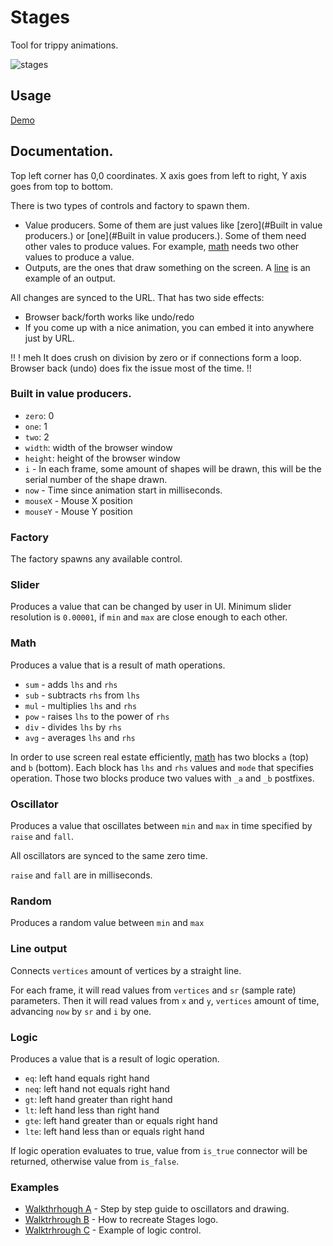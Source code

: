 # Stages

Tool for trippy animations.

![stages](https://res.cloudinary.com/barhamon/image/upload/v1742155451/header/stages.png)

## Usage

[Demo](https://barhamon.com/stages/?s=001N003.x_t1.01.51.5011.x4.zero5.width3.x_t3.x_t003.y_t1.07.2.001011.5011.y4.zero6.height3.y_t3.y_t024.line5.logic1.y3.one5.width007.r_width1.03.1003.100036.limits3.sub1.x7.r_width3.sum1.x7.r_width041.r8.limits_a8.limits_b055.logic3.lte7.r_width3.loo1.r1.x013.loo4.zero3.max4.time4.time004.time1.04.60004.6000003.max1.03.1503.150)

## Documentation.

Top left corner has 0,0 coordinates. X axis goes from left to right, Y axis goes from top to bottom.

There is two types of controls and factory to spawn them.

+ Value producers. Some of them are just values like [zero](#Built in value producers.) or
[one](#Built in value producers.). Some of them need other vales to produce values. For example, [math](#Math) needs
two other values to produce a value.
+ Outputs, are the ones that draw something on the screen. A [line](#Line) is an example of an output.

All changes are synced to the URL. That has two side effects:

+ Browser back/forth works like undo/redo
+ If you come up with a nice animation, you can embed it into anywhere just by URL.

!!
! meh
It does crush on division by zero or if connections form a loop. Browser back (undo) does fix the issue most of the
time.
!!

### Built in value producers.

- `zero`: 0
- `one`: 1
- `two`: 2
- `width`: width of the browser window
- `height`: height of the browser window
- `i` - In each frame, some amount of shapes will be drawn, this will be the serial number of the shape drawn.
- `now` - Time since animation start in milliseconds.
- `mouseX` - Mouse X position
- `mouseY` - Mouse Y position

### Factory

The factory spawns any available control.

### Slider

Produces a value that can be changed by user in UI. Minimum slider resolution is `0.00001`, if `min` and `max` are
close enough to each other.

### Math

Produces a value that is a result of math operations.

- `sum` - adds `lhs` and `rhs`
- `sub` - subtracts `rhs` from `lhs`
- `mul` - multiplies `lhs` and `rhs`
- `pow` - raises `lhs` to the power of `rhs`
- `div` - divides `lhs` by `rhs`
- `avg` - averages `lhs` and `rhs`

In order to use screen real estate efficiently, [math](#Math) has two blocks `a` (top) and `b` (bottom). Each block has
`lhs` and `rhs` values and `mode` that specifies operation. Those two blocks produce two values with `_a` and `_b`
postfixes.

### Oscillator

Produces a value that oscillates between `min` and `max` in time specified by `raise` and `fall`.

All oscillators are synced to the same zero time.

`raise` and `fall` are in milliseconds.

### Random

Produces a random value between `min` and `max`

### Line output

Connects `vertices` amount of vertices by a straight line.

For each frame, it will read values from `vertices` and `sr` (sample rate) parameters. Then it will read values from
`x` and `y`, `vertices` amount of time, advancing `now` by `sr` and `i` by one.

### Logic

Produces a value that is a result of logic operation.

- `eq`: left hand equals right hand
- `neq`: left hand not equals right hand
- `gt`: left hand greater than right hand
- `lt`: left hand less than right hand
- `gte`: left hand greater than or equals right hand
- `lte`: left hand less than or equals right hand

If logic operation evaluates to true, value from `is_true` connector will be returned, otherwise value from `is_false`.

### Examples

- [Walkthrhough A](https://barhamon.com/post/stages.html#Walkthrough%20A) - Step by step guide to oscillators and
drawing.
- [Walktrhrough B](https://barhamon.com/post/stages.html#Walkthrough%20B) - How to recreate Stages logo.
- [Walktrhrough C](https://barhamon.com/post/stages.html#Walkthrough%20C) - Example of logic control.
